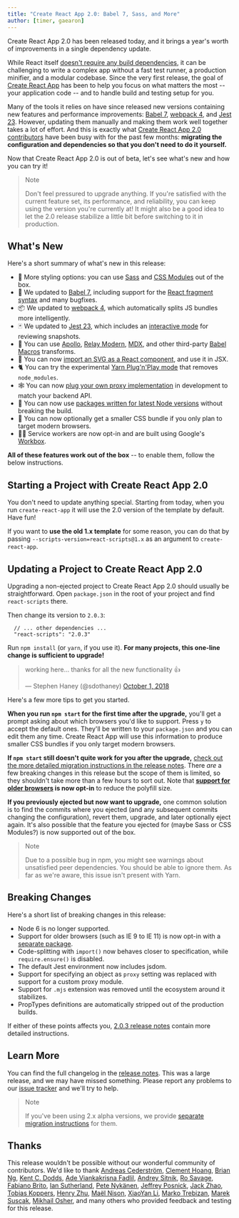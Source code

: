 ```yaml
---
title: "Create React App 2.0: Babel 7, Sass, and More"
author: [timer, gaearon]
---
```


Create React App 2.0 has been released today, and it brings a year's worth of improvements in a single dependency update.

While React itself [doesn't require any build dependencies](/docs/create-a-new-react-app.html), it can be challenging to write a complex app without a fast test runner, a production minifier, and a modular codebase. Since the very first release, the goal of [Create React App](https://github.com/facebook/create-react-app) has been to help you focus on what matters the most -- your application code -- and to handle build and testing setup for you.

Many of the tools it relies on have since released new versions containing new features and performance improvements: [Babel 7](https://babeljs.io/blog/2018/08/27/7.0.0), [webpack 4](https://medium.com/webpack/webpack-4-released-today-6cdb994702d4), and [Jest 23](https://jestjs.io/blog/2018/05/29/jest-23-blazing-fast-delightful-testing.html). However, updating them manually and making them work well together takes a lot of effort. And this is exactly what [Create React App 2.0 contributors](https://github.com/facebook/create-react-app/graphs/contributors) have been busy with for the past few months: **migrating the configuration and dependencies so that you don't need to do it yourself.**

Now that Create React App 2.0 is out of beta, let's see what's new and how you can try it!

>Note
>
>Don't feel pressured to upgrade anything. If you're satisfied with the current feature set, its performance, and reliability, you can keep using the version you're currently at! It might also be a good idea to let the 2.0 release stabilize a little bit before switching to it in production.

## What's New

Here's a short summary of what's new in this release:

* 🎉 More styling options: you can use [Sass](https://github.com/facebook/create-react-app/blob/master/packages/react-scripts/template/README.md#adding-a-sass-stylesheet) and [CSS Modules](https://github.com/facebook/create-react-app/blob/master/packages/react-scripts/template/README.md#adding-a-css-modules-stylesheet) out of the box.
* 🐠 We updated to [Babel 7](https://babeljs.io/blog/2018/08/27/7.0.0), including support for the [React fragment syntax](/docs/fragments.html#short-syntax) and many bugfixes.
* 📦 We updated to [webpack 4](https://medium.com/webpack/webpack-4-released-today-6cdb994702d4), which automatically splits JS bundles more intelligently.
* 🃏 We updated to [Jest 23](https://jestjs.io/blog/2018/05/29/jest-23-blazing-fast-delightful-testing.html), which includes an [interactive mode](https://jestjs.io/blog/2018/05/29/jest-23-blazing-fast-delightful-testing#interactive-snapshot-mode) for reviewing snapshots.
* 💎 You can use [Apollo](https://github.com/leoasis/graphql-tag.macro#usage), [Relay Modern](https://github.com/facebook/relay/pull/2171#issuecomment-411459604), [MDX](https://github.com/facebook/create-react-app/issues/5149#issuecomment-425396995), and other third-party [Babel Macros](https://babeljs.io/blog/2017/09/11/zero-config-with-babel-macros) transforms.
* 🌠 You can now [import an SVG as a React component](https://github.com/facebook/create-react-app/blob/master/packages/react-scripts/template/README.md#adding-svgs), and use it in JSX.
* 🐈 You can try the experimental [Yarn Plug'n'Play mode](https://github.com/yarnpkg/rfcs/pull/101) that removes `node_modules`.
* 🕸 You can now [plug your own proxy implementation](https://github.com/facebook/create-react-app/blob/master/packages/react-scripts/template/README.md#configuring-the-proxy-manually) in development to match your backend API.
* 🚀 You can now use [packages written for latest Node versions](https://github.com/sindresorhus/ama/issues/446#issuecomment-281014491) without breaking the build.
* 💄 You can now optionally get a smaller CSS bundle if you only plan to target modern browsers.
* 👷‍♀️ Service workers are now opt-in and are built using Google's [Workbox](https://developers.google.com/web/tools/workbox/).

**All of these features work out of the box** -- to enable them, follow the below instructions.

## Starting a Project with Create React App 2.0

You don't need to update anything special. Starting from today, when you run `create-react-app` it will use the 2.0 version of the template by default. Have fun!

If you want to **use the old 1.x template** for some reason, you can do that by passing `--scripts-version=react-scripts@1.x` as an argument to `create-react-app`.

## Updating a Project to Create React App 2.0

Upgrading a non-ejected project to Create React App 2.0 should usually be straightforward. Open `package.json` in the root of your project and find `react-scripts` there.

Then change its version to `2.0.3`:

```js{2}
  // ... other dependencies ...
  "react-scripts": "2.0.3"
```

Run `npm install` (or `yarn`, if you use it). **For many projects, this one-line change is sufficient to upgrade!**

<blockquote class="twitter-tweet" data-conversation="none" data-dnt="true"><p lang="en" dir="ltr">working here... thanks for all the new functionality 👍</p>&mdash; Stephen Haney (@sdothaney) <a href="https://twitter.com/sdothaney/status/1046822703116607490?ref_src=twsrc%5Etfw">October 1, 2018</a></blockquote>

Here's a few more tips to get you started.

**When you run `npm start` for the first time after the upgrade,** you'll get a prompt asking about which browsers you'd like to support. Press `y` to accept the default ones. They'll be written to your `package.json` and you can edit them any time. Create React App will use this information to produce smaller CSS bundles if you only target modern browsers.

**If `npm start` still doesn't quite work for you after the upgrade,** [check out the more detailed migration instructions in the release notes](https://github.com/facebook/create-react-app/releases/tag/v2.0.3). There *are* a few breaking changes in this release but the scope of them is limited, so they shouldn't take more than a few hours to sort out. Note that **[support for older browsers](https://github.com/facebook/create-react-app/blob/next/packages/react-app-polyfill/README.md) is now opt-in** to reduce the polyfill size.

**If you previously ejected but now want to upgrade,** one common solution is to find the commits where you ejected (and any subsequent commits changing the configuration), revert them, upgrade, and later optionally eject again. It's also possible that the feature you ejected for (maybe Sass or CSS Modules?) is now supported out of the box.

>Note
>
>Due to a possible bug in npm, you might see warnings about unsatisfied peer dependencies. You should be able to ignore them. As far as we're aware, this issue isn't present with Yarn.

## Breaking Changes

Here's a short list of breaking changes in this release:

* Node 6 is no longer supported.
* Support for older browsers (such as IE 9 to IE 11) is now opt-in with a [separate package](https://github.com/facebook/create-react-app/tree/master/packages/react-app-polyfill).
* Code-splitting with `import()` now behaves closer to specification, while `require.ensure()` is disabled.
* The default Jest environment now includes jsdom.
* Support for specifying an object as `proxy` setting was replaced with support for a custom proxy module.
* Support for `.mjs` extension was removed until the ecosystem around it stabilizes.
* PropTypes definitions are automatically stripped out of the production builds.

If either of these points affects you, [2.0.3 release notes](https://github.com/facebook/create-react-app/releases/tag/v2.0.3) contain more detailed instructions.

## Learn More

You can find the full changelog in the [release notes](https://github.com/facebook/create-react-app/releases/tag/v2.0.3). This was a large release, and we may have missed something. Please report any problems to our [issue tracker](https://github.com/facebook/create-react-app/issues/new) and we'll try to help.

>Note
>
>If you've been using 2.x alpha versions, we provide [separate migration instructions](https://gist.github.com/gaearon/8650d1c70e436e5eff01f396dffc4114) for them.

## Thanks

This release wouldn't be possible without our wonderful community of contributors. We'd like to thank [Andreas Cederström](https://github.com/andriijas), [Clement Hoang](https://github.com/clemmy), [Brian Ng](https://github.com/existentialism), [Kent C. Dodds](https://github.com/kentcdodds), [Ade Viankakrisna Fadlil](https://github.com/viankakrisna), [Andrey Sitnik](https://github.com/ai), [Ro Savage](https://github.com/ro-savage), [Fabiano Brito](https://github.com/Fabianopb), [Ian Sutherland](https://github.com/iansu), [Pete Nykänen](https://github.com/petetnt), [Jeffrey Posnick](https://github.com/jeffposnick), [Jack Zhao](https://github.com/bugzpodder), [Tobias Koppers](https://github.com/sokra), [Henry Zhu](https://github.com/hzoo), [Maël Nison](https://github.com/arcanis), [XiaoYan Li](https://github.com/lixiaoyan), [Marko Trebizan](https://github.com/themre), [Marek Suscak](https://github.com/mareksuscak), [Mikhail Osher](https://github.com/miraage), and many others who provided feedback and testing for this release.
